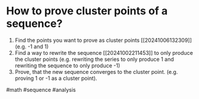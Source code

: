 # How to prove cluster points of a sequence?

1. Find the points you want to prove as cluster points [[20241006132309]] (e.g. -1 and 1)
2. Find a way to rewrite the sequence [[20241002211453]] to only produce the cluster points (e.g. rewriting the series to only produce 1 and rewriting the sequence to only produce -1)
3. Prove, that the new sequence converges to the cluster point. (e.g. proving 1 or -1 as a cluster point).

#math #sequence #analysis
